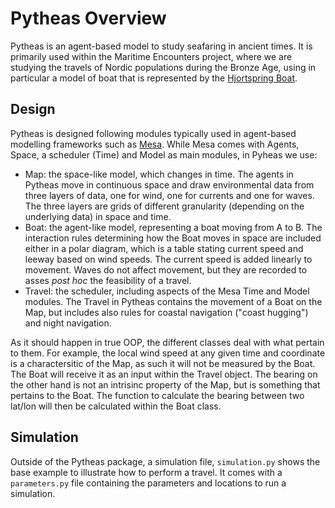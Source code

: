 # Pytheas Overview

Pytheas is an agent-based model to study seafaring in ancient times. It is primarily used within the Maritime Encounters project, where we are studying the travels of Nordic populations during the Bronze Age, using in particular a model of boat that is represented by the [Hjortspring Boat](https://en.wikipedia.org/wiki/Hjortspring_boat).

## Design

Pytheas is designed following modules typically used in agent-based modelling frameworks such as [Mesa](https://github.com/projectmesa/mesa/blob/main/docs/overview.md). While Mesa comes with Agents, Space, a scheduler (Time) and Model as main modules, in Pyheas we use:

- Map: the space-like model, which changes in time. The agents in Pytheas move in continuous space and draw environmental data from three layers of data, one for wind, one for currents and one for waves. The three layers are grids of different granularity (depending on the underlying data) in space and time.
- Boat: the agent-like model, representing a boat moving from A to B. The interaction rules determining how the Boat moves in space are included either in a polar diagram, which is a table stating current speed and leeway based on wind speeds. The current speed is added linearly to movement. Waves do not affect movement, but they are recorded to asses _post hoc_ the feasibility of a travel.
- Travel: the scheduler, including aspects of the Mesa Time and Model modules. The Travel in Pytheas contains the movement of a Boat on the Map, but includes also rules for coastal navigation ("coast hugging") and night navigation.

As it should happen in true OOP, the different classes deal with what pertain to them. For example, the local wind speed at any given time and coordinate is a charactersitic of the Map, as such it will not be measured by the Boat. The Boat will receive it as an input within the Travel object. The bearing on the other hand is not an intrisinc property of the Map, but is something that pertains to the Boat. The function to calculate the bearing between two lat/lon will then be calculated within the Boat class.

## Simulation

Outside of the Pytheas package, a simulation file, `simulation.py` shows the base example to illustrate how to perform a travel. It comes with a `parameters.py` file containing the parameters and locations to run a simulation.

